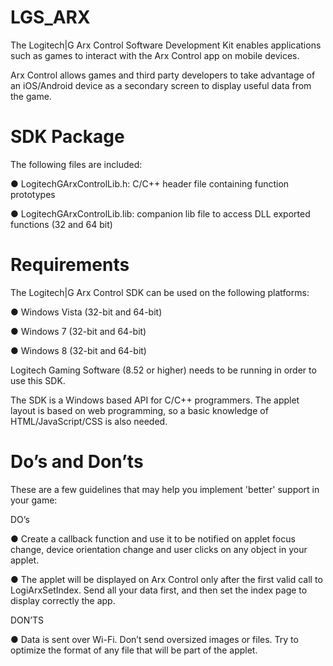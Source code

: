 # LGS_ARX
The Logitech|G Arx Control Software Development Kit enables applications such as games to interact with the Arx Control app on mobile devices.

Arx Control allows games and third party developers to take advantage of an iOS/Android device as a secondary screen to display useful data from the game.

# SDK Package
The following files are included:

● LogitechGArxControlLib.h: C/C++ header file containing function prototypes

● LogitechGArxControlLib.lib: companion lib file to access DLL exported functions (32 and 64 bit)

# Requirements
The Logitech|G Arx Control SDK can be used on the following platforms:

● Windows Vista (32-bit and 64-bit)

● Windows 7 (32-bit and 64-bit)

● Windows 8 (32-bit and 64-bit)


Logitech Gaming Software (8.52 or higher) needs to be running in order to use this SDK.

The SDK is a Windows based API for C/C++ programmers. The applet layout is based on web programming, so a basic knowledge of HTML/JavaScript/CSS is also needed.

# Do’s and Don’ts
These are a few guidelines that may help you implement 'better' support in your game:

DO’s

● Create a callback function and use it to be notified on applet focus change, device orientation change and user clicks on any object in your applet.

● The applet will be displayed on Arx Control only after the first valid call to LogiArxSetIndex. Send all your data first, and then set the index page to display correctly the app.

DON’TS

● Data is sent over Wi-Fi. Don’t send oversized images or files. Try to optimize the format of any file that will be part of the applet.
